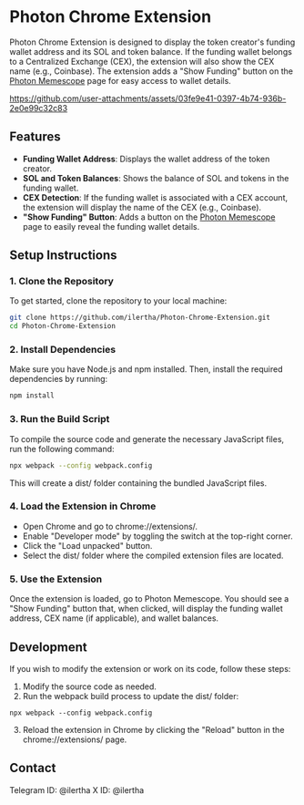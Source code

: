 # Photon Chrome Extension

Photon Chrome Extension is designed to display the token creator's funding wallet address and its SOL and token balance. If the funding wallet belongs to a Centralized Exchange (CEX), the extension will also show the CEX name (e.g., Coinbase). The extension adds a "Show Funding" button on the [Photon Memescope](https://photon-sol.tinyastro.io/en/memescope/*) page for easy access to wallet details.

https://github.com/user-attachments/assets/03fe9e41-0397-4b74-936b-2e0e99c32c83

## Features

- **Funding Wallet Address**: Displays the wallet address of the token creator.
- **SOL and Token Balances**: Shows the balance of SOL and tokens in the funding wallet.
- **CEX Detection**: If the funding wallet is associated with a CEX account, the extension will display the name of the CEX (e.g., Coinbase).
- **"Show Funding" Button**: Adds a button on the [Photon Memescope](https://photon-sol.tinyastro.io/en/memescope/*) page to easily reveal the funding wallet details.

## Setup Instructions

### 1. Clone the Repository

To get started, clone the repository to your local machine:

```bash
git clone https://github.com/ilertha/Photon-Chrome-Extension.git
cd Photon-Chrome-Extension
```

### 2. Install Dependencies

Make sure you have Node.js and npm installed. Then, install the required dependencies by running:

```bash
npm install
```

### 3. Run the Build Script

To compile the source code and generate the necessary JavaScript files, run the following command:

```bash
npx webpack --config webpack.config
```
This will create a dist/ folder containing the bundled JavaScript files.

### 4. Load the Extension in Chrome

- Open Chrome and go to chrome://extensions/.
- Enable "Developer mode" by toggling the switch at the top-right corner.
- Click the "Load unpacked" button.
- Select the dist/ folder where the compiled extension files are located.

### 5. Use the Extension

Once the extension is loaded, go to Photon Memescope. You should see a "Show Funding" button that, when clicked, will display the funding wallet address, CEX name (if applicable), and wallet balances.

## Development

If you wish to modify the extension or work on its code, follow these steps:

1. Modify the source code as needed.
2. Run the webpack build process to update the dist/ folder:

```
npx webpack --config webpack.config
```
3. Reload the extension in Chrome by clicking the "Reload" button in the chrome://extensions/ page.

## Contact

Telegram ID: @ilertha 
X ID: @ilertha 
